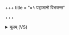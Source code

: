 +++
title = "०१ यद्राजानो विभजन्त"

+++
<details><summary>मूलम् (VS)</summary>

यद्राजा॑नो वि॒भज॑न्त इष्टापू॒र्तस्य॑ षोड॒शं य॒मस्या॒मी स॑भा॒सदः॑। अवि॒स्तस्मा॒त्प्र मु॑ञ्चति द॒त्तः शि॑ति॒पात्स्व॒धा ॥
</details>